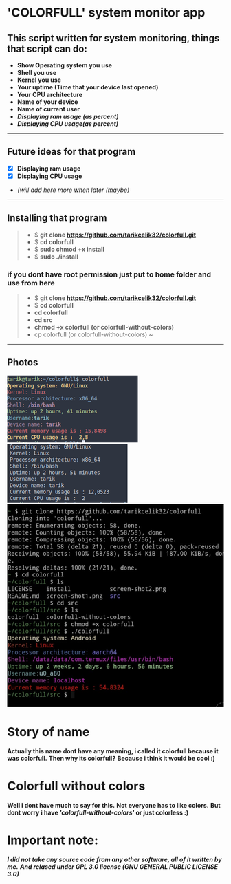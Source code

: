 # 'COLORFULL' system monitor app
## **This script written for system monitoring, things that script can do:**
- **Show Operating system you use**
- **Shell you use**
- **Kernel you use**
- **Your uptime (Time that your device last opened)**
- **Your CPU architecture**
- **Name of your device**
- **Name of current user**
- ***Displaying ram usage (as percent)***
- ***Displaying CPU usage(as percent)***
****
## **Future ideas for that program**
* [x] **Displaying ram usage**
* [x] **Displaying CPU usage**
* **(will add here more when later (maybe*)*
****
## **Installing that program**
>* $ **git clone https://github.com/tarikcelik32/colorfull.git**
>* $ **cd colorfull**
>* $ **sudo chmod +x install**
>* $ **sudo ./install**
### if you dont have root permission just put to home folder and use from here
>* $ **git clone https://github.com/tarikcelik32/colorfull.git**
>* $ **cd colorfull**
>* **cd colorfull**
>* **cd src**
>* **chmod +x colorfull (or colorfull-without-colors)**
>* cp colorfull (or colorfull-without-colors) ~
****
## **Photos**
![alt text](https://github.com/tarikcelik32/colorfull/blob/main/screen-shot1.png)
![alt text](https://github.com/tarikcelik32/colorfull/blob/main/screen-shot2.png)
![alt text](https://github.com/tarikcelik32/colorfull/blob/main/screen-shot3.png)
# **Story of name**
**Actually this name dont have any meaning, i called it colorfull because it was colorfull.**
**Then why its colorfull?**
**Because i think it would be cool :)**

# **Colorfull without colors**
**Well i dont have much to say for this.**
**Not everyone has to like colors.**
**But dont worry i have *'colorfull-without-colors'* or just colorless :)**

# Important note:
***I did not take any source code from any other software, all of it written by me.***
***And relased under GPL 3.0 license (GNU GENERAL PUBLIC LICENSE 3.0)***
